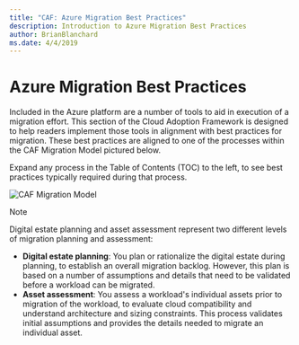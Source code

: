 ```yaml
---
title: "CAF: Azure Migration Best Practices"
description: Introduction to Azure Migration Best Practices
author: BrianBlanchard
ms.date: 4/4/2019
---
```


# Azure Migration Best Practices

Included in the Azure platform are a number of tools to aid in execution of a migration effort. This section of the Cloud Adoption Framework is designed to help readers implement those tools in alignment with best practices for migration. These best practices are aligned to one of the processes within the CAF Migration Model pictured below.

Expand any process in the Table of Contents (TOC) to the left, to see best practices typically required during that process.

![CAF Migration Model](../../_images/operational-transformation-migrate.png)

> [!Note]
> Digital estate planning and asset assessment represent two different levels of migration planning and assessment:
>
> - **Digital estate planning**: You plan or rationalize the digital estate during planning, to establish an overall migration backlog. However, this plan is based on a number of assumptions and details that need to be validated before a workload can be migrated.
> - **Asset assessment**: You assess a workload's individual assets prior to migration of the workload, to evaluate cloud compatibility and understand architecture and sizing constraints. This process validates initial assumptions and provides the details needed to migrate an individual asset.
